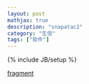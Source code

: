 ```yaml
---
layout: post
mathjax: true
description: "snapatac2"
category: "生信"
tags: ["软件"]
---
```

{% include JB/setup %}

[fragment](https://kzhang.org/SnapATAC2/version/2.6/api/_autosummary/snapatac2.pp.make_fragment_file.html#snapatac2.pp.make_fragment_file)